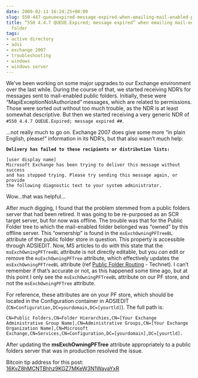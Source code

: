 ```yaml
---
date: 2009-02-11 16:24:25+00:00
slug: 550-447-queueexpired-message-expired-when-emailing-mail-enabled-public-folder
title: “550 4.4.7 QUEUE.Expired; message expired” when emailing mail-enabled Public
  folder
tags:
- active directory
- adsi
- exchange 2007
- troubleshooting
- windows
- windows server
---
```


We’ve been working on some major upgrades to our Exchange environment over the last while. During the course of that, we started receiving NDR’s for messages sent to mail-enabled public folders. Initially, these were “MapiExceptionNotAuthorized” messages, which are related to permissions. Those were sorted out without too much trouble, as the NDR is at least somewhat descriptive. But then we started receiving a very generic NDR of `#550 4.4.7 QUEUE.Expired; message expired ##`.

...not really much to go on. Exchange 2007 does give some more “in plain English, please!” information in its NDR’s, but that also wasn’t much help:

**`Delivery has failed to these recipients or distribution lists:`**

    [user display name]
    Microsoft Exchange has been trying to deliver this message without success
    and has stopped trying. Please try sending this message again, or provide
    the following diagnostic text to your system administrator.

Wow...that was helpful...

<!--more-->

After _much_ digging, I found that the problem stemmed from a public folders server that had been retired. It was going to be re-purposed as an SCR target server, but for now was offline. The trouble was that for the Public Folder tree to which the mail-enabled folder belonged was “owned” by this offline server. This “ownership” is found in the `msExchOwningPFTreeBL `attribute of the public folder store in question. This property is accessible through ADSIEDIT. Now, MS articles to do with this state that the `msExchOwningPFTreeBL` attribute is not directly editable, but you _can_ edit or remove the `msExchOwningPFTree` attribute, which effectively updates the `msExchOwningPFTreeBL` attribute (ref [Public Folder Routing](http://technet.microsoft.com/en-us/library/aa996228.aspx) - Technet). I can’t remember if that’s accurate or not, as this happened some time ago, but at this point I only see the `msExchOwningPFTreeBL` attribute on our PF store, and not the `msExchOwningPFTree` attribute.

For reference, these attributes are on your PF store, which should be located in the Configuration container in ADSIEDIT (`CN=Configuration,DC=yourdomain,DC=[yourtld]`). The full path is:

    CN=Public Folders,CN=Folder Hierarchies,CN=[Your Exchange Administrative Group Name],CN=Administrative Groups,CN=[Your Exchange Organization Name],CN=Microsoft Exchange,CN=Services,CN=Configuration,DC=[yourdomain],DC=[yourtld].

After updating the **msExchOwningPFTree** attribute appropriately to a public folders server that was in production resolved the issue.

Bitcoin tip address for this post:
[16KvZ8hMCNTBhhz9KGZ7MKeW3N1WayaYxR](bitcoin:16KvZ8hMCNTBhhz9KGZ7MKeW3N1WayaYxR)
